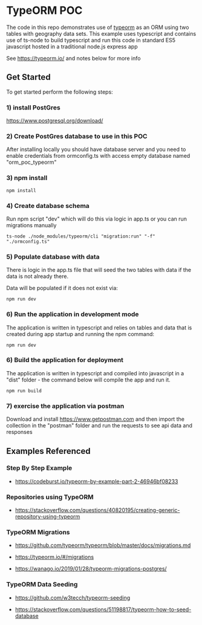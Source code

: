 # TypeORM POC

The code in this repo demonstrates use of [typeorm](https://typeorm.io/) as an ORM using two tables with geography data sets. This example uses typescript and contains use of ts-node to build typescript and run this code in standard ES5 javascript hosted in a traditional node.js express app

See https://typeorm.io/ and notes below for more info

## Get Started

To get started perform the following steps:

### 1) install PostGres 

https://www.postgresql.org/download/

### 2) Create PostGres database to use in this POC

After installing locally you should have database server and you need to enable credentials from ormconfig.ts with access empty database named "orm_poc_typeorm"

### 3) npm install

```npm install```

### 4) Create database schema 

Run npm script "dev" which will do this via logic in app.ts or you can run migrations manually

 ```ts-node ./node_modules/typeorm/cli "migration:run" "-f" "./ormconfig.ts"```

### 5) Populate database with data 

There is logic in the app.ts file that will seed the two tables with data if the data is not already there.

Data will be populated if it does not exist via:

```npm run dev```

### 6) Run the application in development mode

The application is written in typescript and relies on tables and data that is created during app startup and running the npm command:

```npm run dev```

### 6) Build the application for deployment

The application is written in typescript and compiled into javascript in a "dist" folder - the command below will compile the app and run it.

```npm run build```

### 7) exercise the application via postman

Download and install https://www.getpostman.com and then import the collection in the "postman" folder and run the requests to see api data and responses

## Examples Referenced

### Step By Step Example

- https://codeburst.io/typeorm-by-example-part-2-46946bf08233

### Repositories using TypeORM

- https://stackoverflow.com/questions/40820195/creating-generic-repository-using-typeorm

### TypeORM Migrations

- https://github.com/typeorm/typeorm/blob/master/docs/migrations.md

- https://typeorm.io/#/migrations

- https://wanago.io/2019/01/28/typeorm-migrations-postgres/

### TypeORM Data Seeding

- https://github.com/w3tecch/typeorm-seeding

- https://stackoverflow.com/questions/51198817/typeorm-how-to-seed-database
